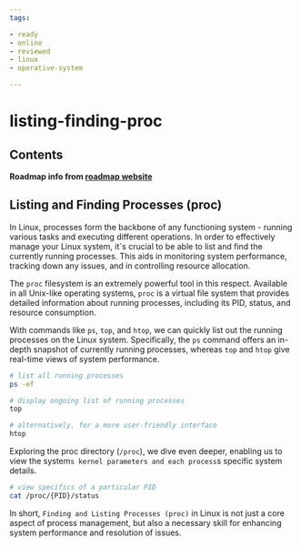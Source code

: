 ```yaml
---
tags:

- ready
- online
- reviewed
- linux
- operative-system

---
```


# listing-finding-proc

## Contents

__Roadmap info from [roadmap website](https://roadmap.sh/linux/process-management/listing-finding-proc)__

## Listing and Finding Processes (proc)

In Linux, processes form the backbone of any functioning system - running various tasks and executing different operations. In order to effectively manage your Linux system, it`s crucial to be able to list and find the currently running processes. This aids in monitoring system performance, tracking down any issues, and in controlling resource allocation.

The `proc` filesystem is an extremely powerful tool in this respect. Available in all Unix-like operating systems, `proc` is a virtual file system that provides detailed information about running processes, including its PID, status, and resource consumption.

With commands like `ps`, `top`, and `htop`, we can quickly list out the running processes on the Linux system. Specifically, the `ps` command offers an in-depth snapshot of currently running processes, whereas `top` and `htop` give real-time views of system performance.

```bash
# list all running processes
ps -ef 

# display ongoing list of running processes 
top

# alternatively, for a more user-friendly interface
htop

```

Exploring the proc directory (`/proc`), we dive even deeper, enabling us to view the system`s kernel parameters and each process`s specific system details.

```bash
# view specifics of a particular PID
cat /proc/{PID}/status

```

In short, `Finding and Listing Processes (proc)` in Linux is not just a core aspect of process management, but also a necessary skill for enhancing system performance and resolution of issues.
